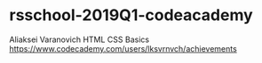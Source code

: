 # rsschool-2019Q1-codeacademy

Aliaksei Varanovich
HTML CSS Basics https://www.codecademy.com/users/lksvrnvch/achievements
